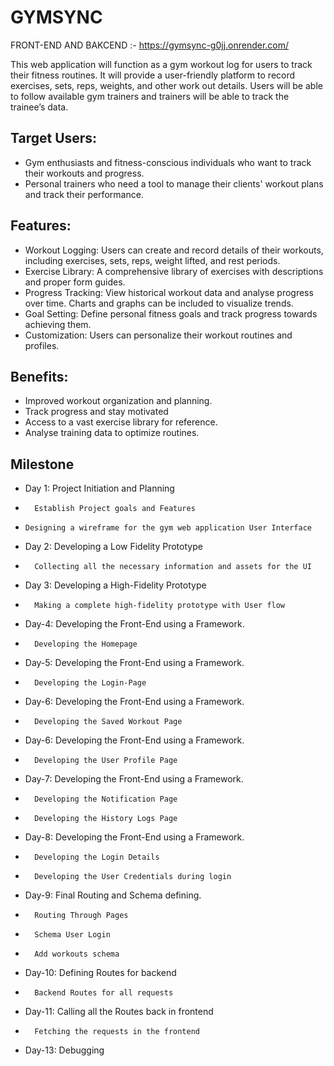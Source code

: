 # GYMSYNC
FRONT-END AND BAKCEND :- https://gymsync-g0jj.onrender.com/


This web application will function as a gym workout log for users to track their fitness routines. It will provide a user-friendly platform to record exercises, sets, reps, weights, and other work out details. Users will be able to follow available gym trainers and trainers will be able to track the trainee’s data.

## Target Users:
-	Gym enthusiasts and fitness-conscious individuals who want to track their workouts and progress.
-	Personal trainers who need a tool to manage their clients' workout plans and track their performance.

## Features:
-	Workout Logging: Users can create and record details of their workouts, including exercises, sets, reps, weight lifted, and rest periods.
-	Exercise Library: A comprehensive library of exercises with descriptions and proper form guides.
-	Progress Tracking: View historical workout data and analyse progress over time. Charts and graphs can be included to visualize trends.
-	Goal Setting: Define personal fitness goals and track progress towards achieving them.
-	Customization: Users can personalize their workout routines and profiles.

## Benefits:
-	Improved workout organization and planning.
-	Track progress and stay motivated
-	Access to a vast exercise library for reference.
-	Analyse training data to optimize routines.

## Milestone
- Day 1: Project Initiation and Planning
-   	Establish Project goals and Features
-  	  Designing a wireframe for the gym web application User Interface
- Day 2: Developing a Low Fidelity Prototype
-   	Collecting all the necessary information and assets for the UI
- Day 3: Developing a High-Fidelity Prototype
-   	Making a complete high-fidelity prototype with User flow
- Day-4: Developing the Front-End using a Framework.
-   	Developing the Homepage
- Day-5: Developing the Front-End using a Framework.
-   	Developing the Login-Page
- Day-6: Developing the Front-End using a Framework.
-   	Developing the Saved Workout Page
- Day-6: Developing the Front-End using a Framework.
-   	Developing the User Profile Page
- Day-7: Developing the Front-End using a Framework.
-   	Developing the Notification Page
-   	Developing the History Logs Page
- Day-8: Developing the Front-End using a Framework.
-   	Developing the Login Details
-   	Developing the User Credentials during login
- Day-9: Final Routing and Schema defining.
-   	Routing Through Pages
-   	Schema User Login
-   	Add workouts schema
- Day-10: Defining Routes for backend
-   	Backend Routes for all requests
- Day-11: Calling all the Routes back in frontend
-   	Fetching the requests in the frontend
- Day-13: Debugging 
